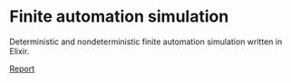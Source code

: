 # Finite automation simulation

Deterministic and nondeterministic finite automation simulation written in Elixir.

[Report](docs/latex/report.pdf)
